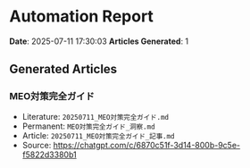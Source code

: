 # Automation Report

**Date**: 2025-07-11 17:30:03
**Articles Generated**: 1

## Generated Articles

### MEO対策完全ガイド
- Literature: `20250711_MEO対策完全ガイド.md`
- Permanent: `MEO対策完全ガイド_洞察.md`
- Article: `20250711_MEO対策完全ガイド_記事.md`
- Source: https://chatgpt.com/c/6870c51f-3d14-800b-9c5e-f5822d3380b1

